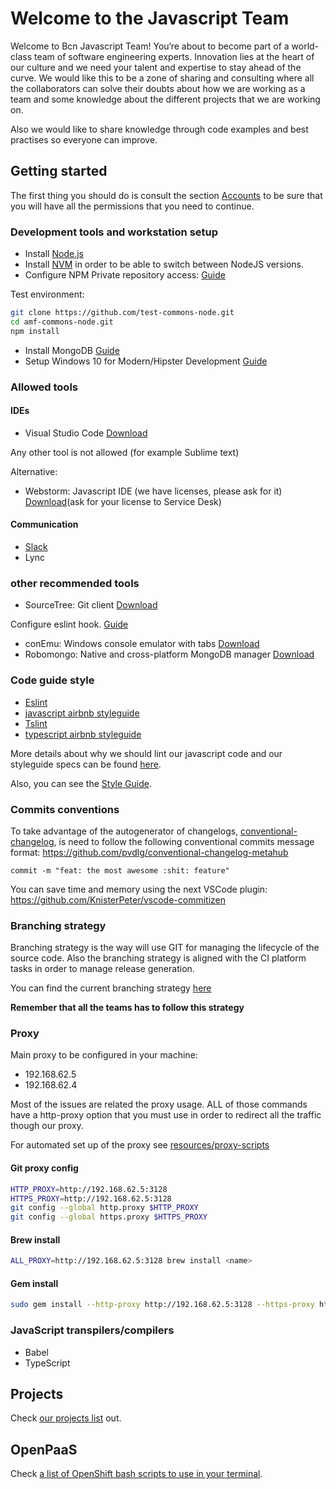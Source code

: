 # Welcome to the Javascript Team

Welcome to Bcn Javascript Team! You‘re about to become part of a world-class team of software engineering experts.
Innovation lies at the heart of our culture and we need your talent and expertise to stay ahead of the curve.
We would like this to be a zone of sharing and consulting where all the collaborators can solve their doubts about
how we are working as a team and some knowledge about the different projects that we are working on.

Also we would like to share knowledge through code examples and best practises so everyone can improve.

## Getting started

The first thing you should do is consult the section [Accounts](./docs/accounts.md) to be sure that you will have all the permissions that you need to continue.

### Development tools and workstation setup

+ Install [Node.js](https://nodejs.org/en/download/)
+ Install [NVM](https://github.com/creationix/nvm) in order to be able to switch between NodeJS versions.
+ Configure NPM Private repository access: [Guide](https://google.com)

Test environment:

```bash
git clone https://github.com/test-commons-node.git
cd amf-commons-node.git
npm install
```

+ Install MongoDB [Guide](https://docs.mongodb.com/v3.2/administration/install-community/)
+ Setup Windows 10 for Modern/Hipster Development [Guide](https://github.com/felixrieseberg/windows-development-environment)

### Allowed tools

#### IDEs
+ Visual Studio Code [Download](https://code.visualstudio.com/)

Any other tool is not allowed (for example Sublime text)

Alternative:
+ Webstorm: Javascript IDE (we have licenses, please ask for it) [Download](https://www.jetbrains.com/webstorm/download/)(ask for your license to Service Desk)


#### Communication

+ [Slack](https://slack.com/downloads/osx)
+ Lync

### other recommended tools

+ SourceTree: Git client [Download](https://www.sourcetreeapp.com/)

Configure eslint hook. [Guide](https://google.com)

+ conEmu:  Windows console emulator with tabs [Download](https://sourceforge.net/projects/conemu/)
+ Robomongo: Native and cross-platform MongoDB manager [Download](https://robomongo.org/download)

### Code guide style

+ [Eslint](http://eslint.org/)
+ [javascript airbnb styleguide](https://github.com/airbnb/javascript)
+ [Tslint](https://palantir.github.io/tslint/)
+ [typescript airbnb styleguide](https://www.npmjs.com/package/tslint-config-airbnb)

More details about why we should lint our javascript code and our styleguide specs can be found [here](./docs/style.md).

Also, you can see the [Style Guide](https://googlecom).

### Commits conventions

To take advantage of the autogenerator of changelogs, [conventional-changelog](https://github.com/conventional-changelog/conventional-changelog), is need to follow the following conventional commits message format: https://github.com/pvdlg/conventional-changelog-metahub

```
commit -m "feat: the most awesome :shit: feature"
```

You can save time and memory using the next VSCode plugin: https://github.com/KnisterPeter/vscode-commitizen

### Branching strategy

Branching strategy is the way  will use GIT for managing the lifecycle of the source code.
Also the branching strategy is aligned with the CI platform tasks in order to manage release generation.

You can find the current branching strategy [here](https:google.com)

**Remember that all the teams has to follow this strategy**


### Proxy

Main proxy to be configured in your machine:

+ 192.168.62.5
+ 192.168.62.4


Most of the issues are related the proxy usage. ALL of those commands have a http-proxy option that you must use
in order to redirect all the traffic though our proxy.

For automated set up of the proxy see [resources/proxy-scripts](./resources/proxy-scripts)

#### Git proxy config

```bash
HTTP_PROXY=http://192.168.62.5:3128
HTTPS_PROXY=http://192.168.62.5:3128
git config --global http.proxy $HTTP_PROXY
git config --global https.proxy $HTTPS_PROXY
```

#### Brew install

```bash
ALL_PROXY=http://192.168.62.5:3128 brew install <name>
```

#### Gem install

```bash
sudo gem install --http-proxy http://192.168.62.5:3128 --https-proxy https://192.168.62.5:3128 <gema>
```

### JavaScript transpilers/compilers

+ Babel
+ TypeScript

## Projects

Check [our projects list](./docs/projects.md) out.

## OpenPaaS

Check [a list of OpenShift bash scripts to use in your terminal](./scripts/openshift).
